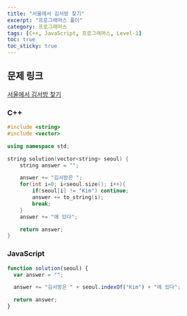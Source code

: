 ```yaml
---
title: "서울에서 김서방 찾기"
excerpt: "프로그래머스 풀이"
category: 프로그래머스
tags: [C++, JavaScript, 프로그래머스, Level-1]
toc: true
toc_sticky: true
---
```


## 문제 링크

[서울에서 김서방 찾기](https://programmers.co.kr/learn/courses/30/lessons/12919)

### C++

```cpp
#include <string>
#include <vector>

using namespace std;

string solution(vector<string> seoul) {
    string answer = "";

    answer += "김서방은 ";
    for(int i=0; i<seoul.size(); i++){
        if(seoul[i] != "Kim") continue;
        answer += to_string(i);
        break;
    }
    answer += "에 있다";

    return answer;
}
```

### JavaScript

```js
function solution(seoul) {
  var answer = "";

  answer += "김서방은 " + seoul.indexOf("Kim") + "에 있다";

  return answer;
}
```

